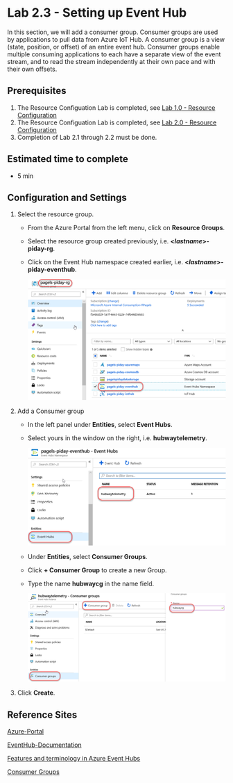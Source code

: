 # Lab 2.3 - Setting up Event Hub
In this section, we will add a consumer group. Consumer groups are used by applications to pull data from Azure IoT Hub. A consumer group is a view (state, position, or offset) of an entire event hub. Consumer groups enable multiple consuming applications to each have a separate view of the event stream, and to read the stream independently at their own pace and with their own offsets.

## Prerequisites
1. The Resource Configuation Lab is completed, see [Lab 1.0 - Resource Configuration](https://github.com/Azure/IoT-Pi-Day/tree/master/Lab%201%20-%20Getting%20started%20with%20the%20Sense%20HAT/Lab%201.0%20-%20Resource%20Configuration)
2. The Resource Configuation Lab is completed, see [Lab 2.0 - Resource Configuration](https://github.com/Azure/IoT-Pi-Day/tree/master/Lab%202%20-%20Working%20with%20Hubway%20Data/Lab%202.0%20-%20Resource%20Configuration)
3. Completion of Lab 2.1 through 2.2 must be done.

## Estimated time to complete
- 5 min

## Configuration and Settings

1. Select the resource group.

    - From the Azure Portal from the left menu, click on **Resource Groups**.
    - Select the resource group created previously, i.e. **<*lastname*>-piday-rg**.
    - Click on the Event Hub namespace created earlier, i.e. **<*lastname*>-piday-eventhub**.

        ![Image](/images/lab-2.3-image1.png) 

2. Add a Consumer group

    - In the left panel under **Entities**, select **Event Hubs**.
    - Select yours in the window on the right, i.e. **hubwaytelemetry**.

        ![Image](/images/lab-2.3-image2.png) 

    - Under **Entities**, select **Consumer Groups**.
    - Click **+ Consumer Group** to create a new Group.
    - Type the name **hubwaycg** in the name field.

        ![Image](/images/lab-2.3-image3.png) 

7. Click **Create**.

## Reference Sites

[Azure-Portal](https://portal.azure.com/)

[EventHub-Documentation](https://docs.microsoft.com/en-us/azure/event-hubs/)

[Features and terminology in Azure Event Hubs](https://docs.microsoft.com/en-us/azure/event-hubs/event-hubs-features)

[Consumer Groups](https://docs.microsoft.com/en-us/azure/event-hubs/event-hubs-features#consumer-groups)
